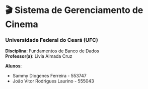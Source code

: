 # 🎬 Sistema de Gerenciamento de Cinema

### Universidade Federal do Ceará (UFC)
**Disciplina**: Fundamentos de Banco de Dados  
**Professor(a)**: Livia Almada Cruz

**Alunos**:  
- Sammy Diogenes Ferreira - 553747
- João Vitor Rodrigues Laurino - 555043
